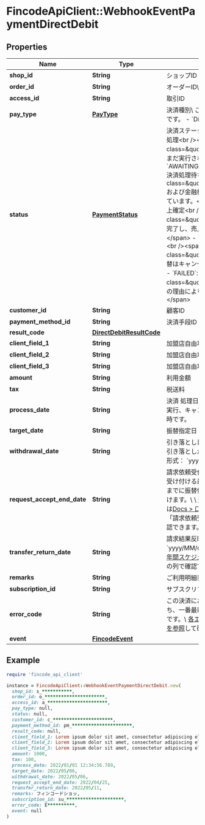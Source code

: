 # FincodeApiClient::WebhookEventPaymentDirectDebit

## Properties

| Name | Type | Description | Notes |
| ---- | ---- | ----------- | ----- |
| **shop_id** | **String** | ショップID  | [optional] |
| **order_id** | **String** | オーダーID\\ 決済情報のIDです。  | [optional] |
| **access_id** | **String** | 取引ID  | [optional] |
| **pay_type** | [**PayType**](PayType.md) | 決済種別\\ この決済で利用する決済手段です。  - &#x60;Directdebit&#x60;: 口座振替  | [optional] |
| **status** | [**PaymentStatus**](PaymentStatus.md) | 決済ステータス  - &#x60;UNPROCESSED&#x60;: 未処理&lt;br /&gt;&lt;span class&#x3D;\&quot;smallText\&quot;&gt;振替はまだ実行されていません。&lt;/span&gt; - &#x60;AWAITING_PAYMENT_APPROVAL&#x60;: 決済処理待ち&lt;br /&gt;&lt;span class&#x3D;\&quot;smallText\&quot;&gt;fincodeおよび金融機関による振替処理を待っています。&lt;/span&gt; - &#x60;CAPTURED&#x60;: 売上確定&lt;br /&gt;&lt;span class&#x3D;\&quot;smallText\&quot;&gt;振替が完了し、売上が確定しています。&lt;/span&gt; - &#x60;CANCELED&#x60;: キャンセル&lt;br /&gt;&lt;span class&#x3D;\&quot;smallText\&quot;&gt;この振替はキャンセルされました。&lt;/span&gt; - &#x60;FAILED&#x60;: 請求失敗&lt;br /&gt;&lt;span class&#x3D;\&quot;smallText\&quot;&gt;何らかの理由により振替に失敗しました。&lt;/span&gt;  | [optional] |
| **customer_id** | **String** | 顧客ID  | [optional] |
| **payment_method_id** | **String** | 決済手段ID | [optional] |
| **result_code** | [**DirectDebitResultCode**](DirectDebitResultCode.md) |  | [optional] |
| **client_field_1** | **String** | 加盟店自由項目 1  | [optional] |
| **client_field_2** | **String** | 加盟店自由項目 2  | [optional] |
| **client_field_3** | **String** | 加盟店自由項目 3  | [optional] |
| **amount** | **String** | 利用金額  | [optional] |
| **tax** | **String** | 税送料  | [optional] |
| **process_date** | **String** | 決済 処理日時\\ 決済の各種処理（決済実行、キャンセルなど）が行われた日時です。  | [optional] |
| **target_date** | **String** | 振替指定日  | [optional] |
| **withdrawal_date** | **String** | 引き落とし日\\ 実際に購入者の口座から引き落としが行われた実績日です。\\ \\ 形式： &#x60;yyyy/MM/dd&#x60;  | [optional] |
| **request_accept_end_date** | **String** | 請求依頼受付期間 終了日\\ 振替依頼を受け付ける最終日。この日付の23:59までに振替依頼（決済実行）を受け付けます。\\ \\ 形式： &#x60;yyyy/MM/dd&#x60;\\ 詳細は[Docs &gt; 口座振替年間スケジュール](https://docs.fincode.jp/payment/directdebit/schedule)の「請求依頼受付期間終了日」の列で確認できます。  | [optional] |
| **transfer_return_date** | **String** | 請求結果反映 予定日\\ \\ 形式： &#x60;yyyy/MM/dd&#x60;\\ 詳細は[Docs &gt; 口座振替年間スケジュール](https://docs.fincode.jp/payment/directdebit/schedule)の「振替結果返却日」の列で確認できます。  | [optional] |
| **remarks** | **String** | ご利用明細表示内容  | [optional] |
| **subscription_id** | **String** | サブスクリプションID  | [optional] |
| **error_code** | **String** | この決済において発生したエラーのうち、一番最新のエラーのエラーコードです。\\ [各エラーコードの定義はこちらを参照](https://docs.fincode.jp/develop_support/error)して確認できます。  | [optional] |
| **event** | [**FincodeEvent**](FincodeEvent.md) |  | [optional] |

## Example

```ruby
require 'fincode_api_client'

instance = FincodeApiClient::WebhookEventPaymentDirectDebit.new(
  shop_id: s_***********,
  order_id: o_**********************,
  access_id: a_**********************,
  pay_type: null,
  status: null,
  customer_id: c_**********************,
  payment_method_id: pm_**********************,
  result_code: null,
  client_field_1: Lorem ipsum dolor sit amet, consectetur adipiscing elit, sed do eiusmod tempor incididunt ut labore,
  client_field_2: Lorem ipsum dolor sit amet, consectetur adipiscing elit, sed do eiusmod tempor incididunt ut labore,
  client_field_3: Lorem ipsum dolor sit amet, consectetur adipiscing elit, sed do eiusmod tempor incididunt ut labore,
  amount: 1000,
  tax: 100,
  process_date: 2022/01/01 12:34:56.789,
  target_date: 2022/05/06,
  withdrawal_date: 2022/05/06,
  request_accept_end_date: 2022/04/25,
  transfer_return_date: 2022/05/11,
  remarks: フィンコードショッ,
  subscription_id: su_*********************,
  error_code: E**********,
  event: null
)
```

